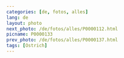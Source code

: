 ```yaml
---
categories: [de, fotos, alles]
lang: de
layout: photo
next_photo: /de/fotos/alles/P0000112.html
picname: P0000133
prev_photo: /de/fotos/alles/P0000137.html
tags: [Ostrich]
---
```

